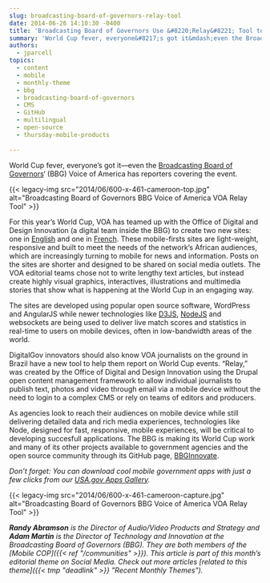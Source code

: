 ```yaml
---
slug: broadcasting-board-of-governors-relay-tool
date: 2014-06-26 14:10:30 -0400
title: 'Broadcasting Board of Governors Use &#8220;Relay&#8221; Tool to Cover the World Cup'
summary: 'World Cup fever, everyone&#8217;s got it&mdash;even the Broadcasting Board of Governors&#8216; (BBG) Voice of America has reporters covering the event. For this year’s World Cup, VOA has teamed up with the Office of Digital and Design Innovation (a digital team inside'
authors:
  - jparcell
topics:
  - content
  - mobile
  - monthly-theme
  - bbg
  - broadcasting-board-of-governors
  - CMS
  - GitHub
  - multilingual
  - open-source
  - thursday-mobile-products
 
---
```


World Cup fever, everyone&#8217;s got it—even the [Broadcasting Board of Governors](http://www.bbg.gov/)&#8216; (BBG) Voice of America has reporters covering the event.

{{< legacy-img src="2014/06/600-x-461-cameroon-top.jpg" alt="Broadcasting Board of Governors BBG Voice of America VOA Relay Tool" >}}

For this year’s World Cup, VOA has teamed up with the Office of Digital and Design Innovation (a digital team inside the BBG) to create two new sites: one in [English](http://football.voanews.com/) and one in [French](http://football.lavoixdelamerique.com/). These mobile-firsts sites are light-weight, responsive and built to meet the needs of the network&#8217;s African audiences, which are increasingly turning to mobile for news and information. Posts on the sites are shorter and designed to be shared on social media outlets. The VOA editorial teams chose not to write lengthy text articles, but instead create highly visual graphics, interactives, illustrations and multimedia stories that show what is happening at the World Cup in an engaging way.

The sites are developed using popular open source software, WordPress and AngularJS while newer technologies like [D3JS](http://d3js.org/), [NodeJS](http://nodejs.org/) and websockets are being used to deliver live match scores and statistics in real-time to users on mobile devices, often in low-bandwidth areas of the world.

DigitalGov innovators should also know VOA journalists on the ground in Brazil have a new tool to help them report on World Cup events. &#8220;Relay,&#8221; was created by the Office of Digital and Design Innovation using the Drupal open content management framework to allow individual journalists to publish text, photos and video through email via a mobile device without the need to login to a complex CMS or rely on teams of editors and producers.

As agencies look to reach their audiences on mobile device while still delivering detailed data and rich media experiences, technologies like Node, designed for fast, responsive, mobile experiences, will be critical to developing succesfull applications. The BBG is making its World Cup work and many of its other projects available to government agencies and the open source community through its GitHub page, [BBGInnovate](https://github.com/bbginnovate).

_Don’t forget: You can download cool mobile government apps with just a few clicks from our [USA.gov Apps Gallery](http://apps.usa.gov/)._

{{< legacy-img src="2014/06/600-x-461-cameroon-capture.jpg" alt="Broadcasting Board of Governors BBG Voice of America VOA Relay Tool" >}}

 _**Randy Abramson** is the Director of Audio/Video Products and Strategy and **Adam Martin** is the Director of Technology and Innovation at the Broadcasting Board of Governors (BBG). They are both members of the [Mobile COP]({{< ref "/communities" >}})._
_This article is part of this month&#8217;s editorial theme on Social Media. Check out more articles [related to this theme]({{< tmp "deadlink" >}} "Recent Monthly Themes")._
